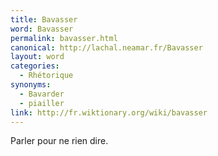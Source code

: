 ```yaml
---
title: Bavasser
word: Bavasser
permalink: bavasser.html
canonical: http://lachal.neamar.fr/Bavasser
layout: word
categories:
  - Rhétorique
synonyms:
  - Bavarder
  - piailler
link: http://fr.wiktionary.org/wiki/bavasser
---
```


Parler pour ne rien dire.

